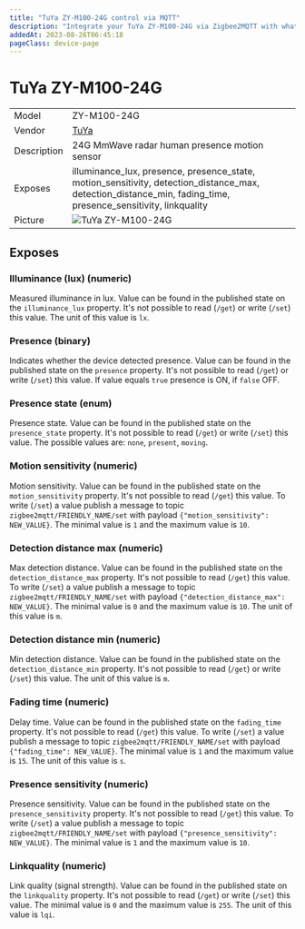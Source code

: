 ```yaml
---
title: "TuYa ZY-M100-24G control via MQTT"
description: "Integrate your TuYa ZY-M100-24G via Zigbee2MQTT with whatever smart home infrastructure you are using without the vendor's bridge or gateway."
addedAt: 2023-08-26T06:45:18
pageClass: device-page
---
```


<!-- !!!! -->
<!-- ATTENTION: This file is auto-generated through docgen! -->
<!-- You can only edit the "Notes"-Section between the two comment lines "Notes BEGIN" and "Notes END". -->
<!-- Do not use h1 or h2 heading within "## Notes"-Section. -->
<!-- !!!! -->

# TuYa ZY-M100-24G

|     |     |
|-----|-----|
| Model | ZY-M100-24G  |
| Vendor  | [TuYa](/supported-devices/#v=TuYa)  |
| Description | 24G MmWave radar human presence motion sensor |
| Exposes | illuminance_lux, presence, presence_state, motion_sensitivity, detection_distance_max, detection_distance_min, fading_time, presence_sensitivity, linkquality |
| Picture | ![TuYa ZY-M100-24G](https://www.zigbee2mqtt.io/images/devices/ZY-M100-24G.jpg) |


<!-- Notes BEGIN: You can edit here. Add "## Notes" headline if not already present. -->


<!-- Notes END: Do not edit below this line -->




## Exposes

### Illuminance (lux) (numeric)
Measured illuminance in lux.
Value can be found in the published state on the `illuminance_lux` property.
It's not possible to read (`/get`) or write (`/set`) this value.
The unit of this value is `lx`.

### Presence (binary)
Indicates whether the device detected presence.
Value can be found in the published state on the `presence` property.
It's not possible to read (`/get`) or write (`/set`) this value.
If value equals `true` presence is ON, if `false` OFF.

### Presence state (enum)
Presence state.
Value can be found in the published state on the `presence_state` property.
It's not possible to read (`/get`) or write (`/set`) this value.
The possible values are: `none`, `present`, `moving`.

### Motion sensitivity (numeric)
Motion sensitivity.
Value can be found in the published state on the `motion_sensitivity` property.
It's not possible to read (`/get`) this value.
To write (`/set`) a value publish a message to topic `zigbee2mqtt/FRIENDLY_NAME/set` with payload `{"motion_sensitivity": NEW_VALUE}`.
The minimal value is `1` and the maximum value is `10`.

### Detection distance max (numeric)
Max detection distance.
Value can be found in the published state on the `detection_distance_max` property.
It's not possible to read (`/get`) this value.
To write (`/set`) a value publish a message to topic `zigbee2mqtt/FRIENDLY_NAME/set` with payload `{"detection_distance_max": NEW_VALUE}`.
The minimal value is `0` and the maximum value is `10`.
The unit of this value is `m`.

### Detection distance min (numeric)
Min detection distance.
Value can be found in the published state on the `detection_distance_min` property.
It's not possible to read (`/get`) or write (`/set`) this value.
The unit of this value is `m`.

### Fading time (numeric)
Delay time.
Value can be found in the published state on the `fading_time` property.
It's not possible to read (`/get`) this value.
To write (`/set`) a value publish a message to topic `zigbee2mqtt/FRIENDLY_NAME/set` with payload `{"fading_time": NEW_VALUE}`.
The minimal value is `1` and the maximum value is `15`.
The unit of this value is `s`.

### Presence sensitivity (numeric)
Presence sensitivity.
Value can be found in the published state on the `presence_sensitivity` property.
It's not possible to read (`/get`) this value.
To write (`/set`) a value publish a message to topic `zigbee2mqtt/FRIENDLY_NAME/set` with payload `{"presence_sensitivity": NEW_VALUE}`.
The minimal value is `1` and the maximum value is `10`.

### Linkquality (numeric)
Link quality (signal strength).
Value can be found in the published state on the `linkquality` property.
It's not possible to read (`/get`) or write (`/set`) this value.
The minimal value is `0` and the maximum value is `255`.
The unit of this value is `lqi`.

